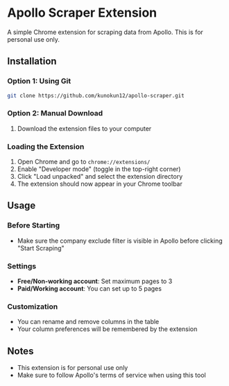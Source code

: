 # Apollo Scraper Extension

A simple Chrome extension for scraping data from Apollo. This is for personal use only.

## Installation

### Option 1: Using Git
```bash
git clone https://github.com/kunokun12/apollo-scraper.git
```

### Option 2: Manual Download
1. Download the extension files to your computer

### Loading the Extension
1. Open Chrome and go to `chrome://extensions/`
2. Enable "Developer mode" (toggle in the top-right corner)
3. Click "Load unpacked" and select the extension directory
4. The extension should now appear in your Chrome toolbar

## Usage

### Before Starting
- Make sure the company exclude filter is visible in Apollo before clicking "Start Scraping"

### Settings
- **Free/Non-working account**: Set maximum pages to 3
- **Paid/Working account**: You can set up to 5 pages

### Customization
- You can rename and remove columns in the table
- Your column preferences will be remembered by the extension

## Notes
- This extension is for personal use only
- Make sure to follow Apollo's terms of service when using this tool
